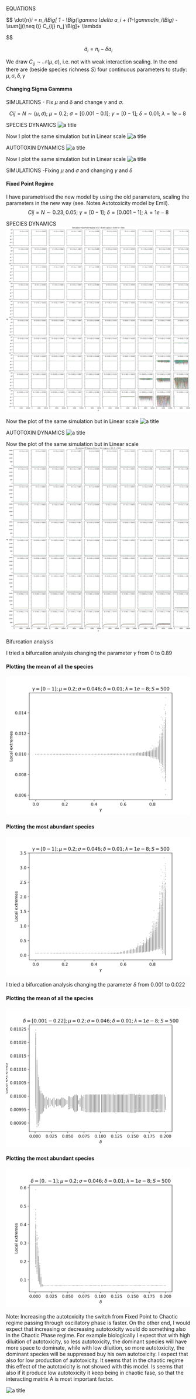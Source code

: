  EQUATIONS 
 
$$
\dot{n}_i = n_i\Big[ 1 - \Big(\gamma \delta a_i + (1-\gamma)n_i\Big) - \sum_{j(\neq i)} C_{ij} n_j \Big]+ \lambda

$$

$$
\dot{a}_i = n_i - \delta a_i
$$

We draw $C_{ij}\sim \mathcal{N}(\mu,\sigma)$, i.e. not with weak interaction scaling. In the end there are (beside species richness $S$) four continuous parameters to study: $\mu,\sigma,\delta,\gamma$ 


#### Changing Sigma Gammma
SIMULATIONS - Fix $\mu$ and $\delta$ and change $\gamma$ and  $\sigma$. 



$$ 
Cij = N \sim (\mu ,\sigma) ;\  \mu=0.2;\ \sigma=[0.001-0.1];\ \gamma=[0-1];\ \delta= 0.01;\ \lambda= 1e-8\  
$$

SPECIES DYNAMICS
![a title](SigmaGamma/10Species.png)

Now I plot the same simulation but in Linear scale
![a title](SigmaGamma/10SpeciesLinear.png)

AUTOTOXIN DYNAMICS
![a title](SigmaGamma/10Autotox.png)

Now I plot the same simulation but in Linear scale
![a title](SigmaGamma/10AutotoxLinear.png)



SIMULATIONS -Fixing $\mu$ and $\sigma$ and changing $\gamma$ and $\delta$ 

#### Fixed Point Regime 
I have parametrised the new model by using the old parameters, scaling the parameters in the new way (see. Notes Autotoxicity model by Emil). 
$$ Cij = N \sim 0.23,0.05;\ \gamma=[0-1];\ \delta= [0.001-1];\ \lambda= 1e-8 $$

SPECIES DYNAMICS
![a title](DeltaGamma/10speciesFP.png)

Now the plot of the same simulation but in Linear scale
![a title](DeltaGamma/10speciesFPLinear.png)

AUTOTOXIN DYNAMICS
![a title](DeltaGamma/10autotoxFP.png)

Now the plot of the same simulation but in Linear scale
![a title](DeltaGamma/10autotoxFPLinear.png)


Bifurcation analysis

I tried a bifurcation analysis changing the parameter $\gamma$  from 0 to 0.89
#### Plotting the mean of all the species
![a title](Bifurcation/BifurcationMeanGamma.png)

#### Plotting the most abundant species

![a title](Bifurcation/BifurcationM1.png)

I tried a bifurcation analysis changing the parameter $\delta$  from 0.001 to 0.022
#### Plotting the mean of all the species
![a title](Bifurcation/BifurcationMeanDelta.png)

#### Plotting the most abundant species

![a title](Bifurcation/BifurcationM1Delta.png)

Note:
Increasing the autotoxicity the switch from Fixed Point to Chaotic regime passing through oscillatory phase is faster. 
On the other end, I would expect that increasing or decreasing autotoxicity would do something also in the Chaotic Phase regime. For example biologically I expect that with high diluition of autotoxicity, so less autotoxicity, the dominant species will have more space to dominate, while with low diluition, so more autotoxicity, the dominant species will be suppressed buy his own autotoxicity. I expect that also for low production of autotoxicity. It seems that in the chaotic regime this effect of the autotoxicity is not showed with this model. Is seems that also if it produce low autotoxicity it keep being in chaotic fase, so that the interacting matrix A is most important factor. 

![a title](DeltaGamma/10speciesCH.png)

